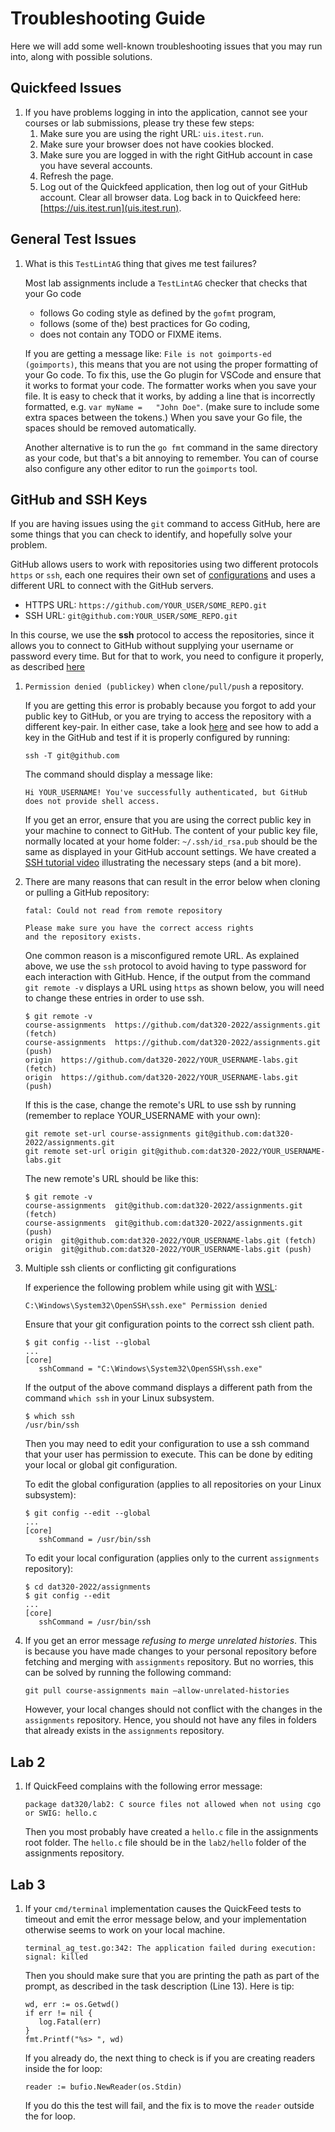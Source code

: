 # Troubleshooting Guide

Here we will add some well-known troubleshooting issues that you may run into, along with possible solutions.

## Quickfeed Issues

1. If you have problems logging in into the application, cannot see your courses or lab submissions, please try these few steps:
   1. Make sure you are using the right URL: `uis.itest.run`.
   2. Make sure your browser does not have cookies blocked.
   3. Make sure you are logged in with the right GitHub account in case you have several accounts.
   4. Refresh the page.
   5. Log out of the Quickfeed application, then log out of your GitHub account.
      Clear all browser data.
      Log back in to Quickfeed here: [https://uis.itest.run](uis.itest.run).

## General Test Issues

1. What is this `TestLintAG` thing that gives me test failures?

   Most lab assignments include a `TestLintAG` checker that checks that your Go code
   - follows Go coding style as defined by the `gofmt` program,
   - follows (some of the) best practices for Go coding,
   - does not contain any TODO or FIXME items.

   If you are getting a message like: `File is not goimports-ed (goimports)`, this means that you are not using the proper formatting of your Go code.
   To fix this, use the Go plugin for VSCode and ensure that it works to format your code.
   The formatter works when you save your file.
   It is easy to check that it works, by adding a line that is incorrectly formatted, e.g. `var myName =   "John Doe"`.
   (make sure to include some extra spaces between the tokens.)
   When you save your Go file, the spaces should be removed automatically.

   Another alternative is to run the `go fmt` command in the same directory as your code, but that's a bit annoying to remember.
   You can of course also configure any other editor to run the `goimports` tool.

## GitHub and SSH Keys

If you are having issues using the `git` command to access GitHub, here are some things that you can check to identify, and hopefully solve your problem.

GitHub allows users to work with repositories using two different protocols `https` or `ssh`, each one requires their own set of [configurations](https://docs.github.com/en/github/using-git/which-remote-url-should-i-use) and uses a different URL to connect with the GitHub servers.

- HTTPS URL: `https://github.com/YOUR_USER/SOME_REPO.git`
- SSH URL: `git@github.com:YOUR_USER/SOME_REPO.git`

In this course, we use the __ssh__ protocol to access the repositories, since it allows you to connect to GitHub without supplying your username or password every time.
But for that to work, you need to configure it properly, as described [here](https://docs.github.com/en/github/authenticating-to-github/connecting-to-github-with-ssh)

1. `Permission denied (publickey)` when `clone/pull/push` a repository.

   If you are getting this error is probably because you forgot to add your public key to GitHub, or you are trying to access the repository with a different key-pair.
   In either case, take a look [here](https://docs.github.com/en/github/authenticating-to-github/adding-a-new-ssh-key-to-your-github-account) and see how to add a key in the GitHub and test if it is properly configured by running:

   ```console
   ssh -T git@github.com
   ```

   The command should display a message like:

   ```text
   Hi YOUR_USERNAME! You've successfully authenticated, but GitHub does not provide shell access.
   ```

   If you get an error, ensure that you are using the correct public key in your machine to connect to GitHub.
   The content of your public key file, normally located at your home folder: `~/.ssh/id_rsa.pub` should be the same as displayed in your GitHub account settings.
   We have created a [SSH tutorial video](https://youtu.be/qik3HHZW6C0) illustrating the necessary steps (and a bit more).

2. There are many reasons that can result in the error below when cloning or pulling a GitHub repository:

   ```text
   fatal: Could not read from remote repository

   Please make sure you have the correct access rights
   and the repository exists.
   ```

   One common reason is a misconfigured remote URL.
   As explained above, we use the `ssh` protocol to avoid having to type password for each interaction with GitHub.
   Hence, if the output from the command `git remote -v` displays a URL using `https` as shown below, you will need to change these entries in order to use ssh.

   ```console
   $ git remote -v
   course-assignments  https://github.com/dat320-2022/assignments.git (fetch)
   course-assignments  https://github.com/dat320-2022/assignments.git (push)
   origin  https://github.com/dat320-2022/YOUR_USERNAME-labs.git (fetch)
   origin  https://github.com/dat320-2022/YOUR_USERNAME-labs.git (push)
   ```

   If this is the case, change the remote's URL to use ssh by running (remember to replace YOUR_USERNAME with your own):

   ```console
   git remote set-url course-assignments git@github.com:dat320-2022/assignments.git
   git remote set-url origin git@github.com:dat320-2022/YOUR_USERNAME-labs.git
   ```

   The new remote's URL should be like this:

   ```console
   $ git remote -v
   course-assignments  git@github.com:dat320-2022/assignments.git (fetch)
   course-assignments  git@github.com:dat320-2022/assignments.git (push)
   origin  git@github.com:dat320-2022/YOUR_USERNAME-labs.git (fetch)
   origin  git@github.com:dat320-2022/YOUR_USERNAME-labs.git (push)
   ```

3. Multiple ssh clients or conflicting git configurations

   If experience the following problem while using git with [WSL](https://docs.microsoft.com/en-us/windows/wsl/install-win10):

   ```console
   C:\Windows\System32\OpenSSH\ssh.exe" Permission denied
   ```

   Ensure that your git configuration points to the correct ssh client path.

   ```console
   $ git config --list --global
   ...
   [core]
      sshCommand = "C:\Windows\System32\OpenSSH\ssh.exe"
   ```

   If the output of the above command displays a different path from the command `which ssh` in your Linux subsystem.

   ```console
   $ which ssh
   /usr/bin/ssh
   ```

   Then you may need to edit your configuration to use a ssh command that your user has permission to execute.
   This can be done by editing your local or global git configuration.

   To edit the global configuration (applies to all repositories on your Linux subsystem):

   ```console
   $ git config --edit --global
   ...
   [core]
      sshCommand = /usr/bin/ssh
   ```

   To edit your local configuration (applies only to the current `assignments` repository):

   ```console
   $ cd dat320-2022/assignments
   $ git config --edit
   ...
   [core]
      sshCommand = /usr/bin/ssh
   ```

4. If you get an error message *refusing to merge unrelated histories*.
   This is because you have made changes to your personal repository before fetching and merging with `assignments` repository.
   But no worries, this can be solved by running the following command:

   ```console
   git pull course-assignments main —allow-unrelated-histories
   ```

   However, your local changes should not conflict with the changes in the `assignments` repository.
   Hence, you should not have any files in folders that already exists in the `assignments` repository.

## Lab 2

1. If QuickFeed complains with the following error message:

   ```text
   package dat320/lab2: C source files not allowed when not using cgo or SWIG: hello.c
   ```

   Then you most probably have created a `hello.c` file in the assignments root folder.
   The `hello.c` file should be in the `lab2/hello` folder of the assignments repository.

## Lab 3

1. If your `cmd/terminal` implementation causes the QuickFeed tests to timeout and emit the error message below, and your implementation otherwise seems to work on your local machine.

   ```text
   terminal_ag_test.go:342: The application failed during execution: signal: killed
   ```

   Then you should make sure that you are printing the path as part of the prompt, as described in the task description (Line 13).
   Here is tip:

   ```golang
   wd, err := os.Getwd()
   if err != nil {
      log.Fatal(err)
   }
   fmt.Printf("%s> ", wd)
   ```

   If you already do, the next thing to check is if you are creating readers inside the for loop:

   ```golang
   reader := bufio.NewReader(os.Stdin)
   ```

   If you do this the test will fail, and the fix is to move the `reader` outside the for loop.
